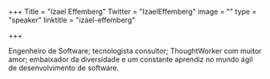 +++
Title = "Izael Effemberg"
Twitter = "IzaelEffemberg"
image = ""
type = "speaker"
linktitle = "izael-effemberg"

+++

Engenheiro de Software; tecnologista consultor; ThoughtWorker com muitor amor; embaixador da diversidade e um constante aprendiz no mundo ágil de desenvolvimento de software.
